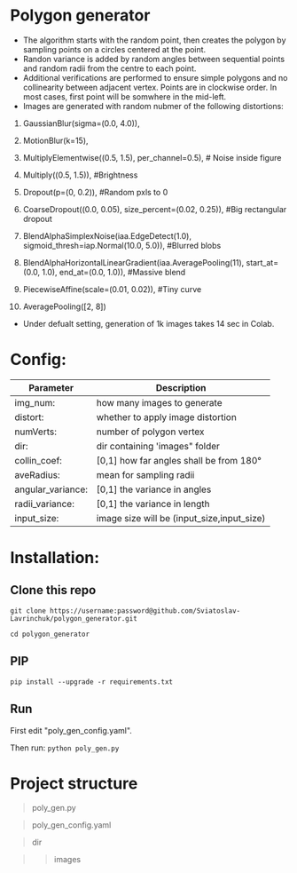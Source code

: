 # Polygon generator

* The algorithm starts with the random point, then creates the polygon by sampling points on a circles centered at the point.
* Randon variance is added by random angles between sequential points and random radii from the centre to each point.
* Additional verifications are performed to ensure simple polygons and no collinearity between adjacent vertex. Points are in clockwise order. In most cases, first point will be somwhere in the mid-left.
* Images are generated with random nubmer of the following distortions:

1. GaussianBlur(sigma=(0.0, 4.0)),

2. MotionBlur(k=15),

3. MultiplyElementwise((0.5, 1.5), per_channel=0.5), # Noise inside figure

4. Multiply((0.5, 1.5)), #Brightness

5. Dropout(p=(0, 0.2)), #Random pxls to 0

6. CoarseDropout((0.0, 0.05), size_percent=(0.02, 0.25)), #Big rectangular dropout

7. BlendAlphaSimplexNoise(iaa.EdgeDetect(1.0), sigmoid_thresh=iap.Normal(10.0, 5.0)), #Blurred blobs

8. BlendAlphaHorizontalLinearGradient(iaa.AveragePooling(11), start_at=(0.0, 1.0), end_at=(0.0, 1.0)), #Massive blend

9. PiecewiseAffine(scale=(0.01, 0.02)), #Tiny curve

10. AveragePooling([2, 8])

* Under defualt setting, generation of 1k images takes 14 sec in Colab.


# Config:

|Parameter | Description|
|---------------------|-------------------------------------------|
|img_num: | how many images to generate|
| distort:  | whether to apply image distortion|
| numVerts:  | number of polygon vertex|
| dir:       | dir containing 'images" folder|
| collin_coef: | [0,1] how far angles shall be from 180°|
| aveRadius: | mean for sampling radii|
| angular_variance: | [0,1] the variance in angles|
| radii_variance: | [0,1] the variance in length|
| input_size: | image size will be (input_size,input_size)|

# Installation:

## Clone this repo

```git clone https://username:password@github.com/Sviatoslav-Lavrinchuk/polygon_generator.git```

```cd polygon_generator```

## PIP

```pip install --upgrade -r requirements.txt```


## Run

First edit "poly_gen_config.yaml".

Then run:
```python poly_gen.py```



# Project structure

> poly_gen.py

> poly_gen_config.yaml

> dir

>>images
